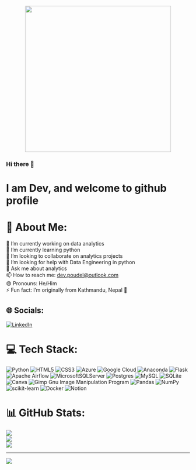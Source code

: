 <p  align="center"><img width = "400px" src = "https://media.giphy.com/media/3oKIPEqDGUULpEU0aQ/giphy.gif"></p>

### Hi there 👋

# I am Dev, and welcome to github profile


# 💫 About Me:
🔭 I’m currently working on data analytics<br>🌱 I’m currently learning python<br>👯 I’m looking to collaborate on analytics projects<br>🤔 I’m looking for help with Data Engineering in python<br>💬 Ask me about analytics<br>📫 How to reach me: dev.poudel@outlook.com<br>😄 Pronouns: He/Him<br>⚡ Fun fact: I’m originally from Kathmandu, Nepal 🚩


## 🌐 Socials:
[![LinkedIn](https://img.shields.io/badge/LinkedIn-%230077B5.svg?logo=linkedin&logoColor=white)](https://linkedin.com/in/devpoudel) 

# 💻 Tech Stack:
![Python](https://img.shields.io/badge/python-3670A0?style=plastic&logo=python&logoColor=ffdd54) ![HTML5](https://img.shields.io/badge/html5-%23E34F26.svg?style=plastic&logo=html5&logoColor=white) ![CSS3](https://img.shields.io/badge/css3-%231572B6.svg?style=plastic&logo=css3&logoColor=white) ![Azure](https://img.shields.io/badge/azure-%230072C6.svg?style=plastic&logo=azure-devops&logoColor=white) ![Google Cloud](https://img.shields.io/badge/Google%20Cloud-%234285F4.svg?style=plastic&logo=google-cloud&logoColor=white) ![Anaconda](https://img.shields.io/badge/Anaconda-%2344A833.svg?style=plastic&logo=anaconda&logoColor=white) ![Flask](https://img.shields.io/badge/flask-%23000.svg?style=plastic&logo=flask&logoColor=white) ![Apache Airflow](https://img.shields.io/badge/Apache%20Airflow-017CEE?style=plastic&logo=Apache%20Airflow&logoColor=white) ![MicrosoftSQLServer](https://img.shields.io/badge/Microsoft%20SQL%20Sever-CC2927?style=plastic&logo=microsoft%20sql%20server&logoColor=white) ![Postgres](https://img.shields.io/badge/postgres-%23316192.svg?style=plastic&logo=postgresql&logoColor=white) ![MySQL](https://img.shields.io/badge/mysql-%2300f.svg?style=plastic&logo=mysql&logoColor=white) ![SQLite](https://img.shields.io/badge/sqlite-%2307405e.svg?style=plastic&logo=sqlite&logoColor=white) ![Canva](https://img.shields.io/badge/Canva-%2300C4CC.svg?style=plastic&logo=Canva&logoColor=white) ![Gimp Gnu Image Manipulation Program](https://img.shields.io/badge/Gimp-657D8B?style=plastic&logo=gimp&logoColor=FFFFFF) ![Pandas](https://img.shields.io/badge/pandas-%23150458.svg?style=plastic&logo=pandas&logoColor=white) ![NumPy](https://img.shields.io/badge/numpy-%23013243.svg?style=plastic&logo=numpy&logoColor=white) ![scikit-learn](https://img.shields.io/badge/scikit--learn-%23F7931E.svg?style=plastic&logo=scikit-learn&logoColor=white) ![Docker](https://img.shields.io/badge/docker-%230db7ed.svg?style=plastic&logo=docker&logoColor=white) ![Notion](https://img.shields.io/badge/Notion-%23000000.svg?style=plastic&logo=notion&logoColor=white)
# 📊 GitHub Stats:
![](https://github-readme-stats.vercel.app/api?username=dev7150&theme=dark&hide_border=false&include_all_commits=false&count_private=false)<br/>
![](https://github-readme-streak-stats.herokuapp.com/?user=dev7150&theme=dark&hide_border=false)<br/>
![](https://github-readme-stats.vercel.app/api/top-langs/?username=dev7150&theme=dark&hide_border=false&include_all_commits=false&count_private=false&layout=compact)

---
[![](https://visitcount.itsvg.in/api?id=dev7150&icon=0&color=0)](https://visitcount.itsvg.in)

<!-- Proudly created with GPRM ( https://gprm.itsvg.in ) -->
